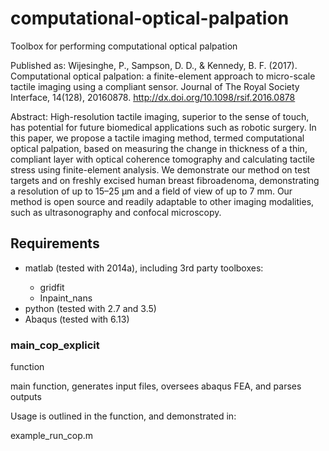 # computational-optical-palpation
Toolbox for performing computational optical palpation

Published as:
Wijesinghe, P., Sampson, D. D., & Kennedy, B. F. (2017). Computational optical palpation: a finite-element approach to micro-scale tactile imaging using a compliant sensor. Journal of The Royal Society Interface, 14(128), 20160878.
http://dx.doi.org/10.1098/rsif.2016.0878

Abstract:
High-resolution tactile imaging, superior to the sense of touch, has potential for future biomedical applications such as robotic surgery. In this paper, we propose a tactile imaging method, termed computational optical palpation, based on measuring the change in thickness of a thin, compliant layer with optical coherence tomography and calculating tactile stress using finite-element analysis. We demonstrate our method on test targets and on freshly excised human breast fibroadenoma, demonstrating a resolution of up to 15–25 µm and a field of view of up to 7 mm. Our method is open source and readily adaptable to other imaging modalities, such as ultrasonography and confocal microscopy.

<h2>Requirements</h2>
<ul>
<li>matlab (tested with 2014a), including 3rd party toolboxes:</li>
<ul>
	<li>gridfit</li>
	<li>Inpaint_nans</li>
</ul>
<li>python (tested with 2.7 and 3.5)</li>
<li>Abaqus (tested with 6.13)</li>
</ul>

<h3>main_cop_explicit</h3>
<emph>function</emph>
<p>main function, generates input files, oversees abaqus FEA, and parses outputs</p>

<p>Usage is outlined in the function, and demonstrated in:</p>
<emph>example_run_cop.m</emph>

